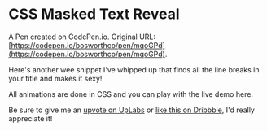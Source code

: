 # CSS Masked Text Reveal

A Pen created on CodePen.io. Original URL: [https://codepen.io/bosworthco/pen/mqoGPd](https://codepen.io/bosworthco/pen/mqoGPd).

Here's another wee snippet I've whipped up that finds all the line breaks in your title and makes it sexy! 

All animations are done in CSS and you can play with the live demo here.

Be sure to give me an <a href="https://www.uplabs.com/posts/css-masked-text-reveal">upvote on UpLabs</a> or <a href="https://dribbble.com/shots/3998778-CSS-Masked-Text-Reveal">like this on Dribbble</a>, I'd really appreciate it!
